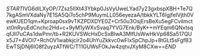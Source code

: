 $START$IVG6dILXyOP/7Zsz5IlXt43Ybkp0JsVyUweLYad7y23gxbspXBH+Te7Q7kgASmVXdaNy7E1SA5Qi7o5chP9MuymLL056eyezaA/tbkkYLT6lgjfeIVjth0VewKUED1qm+Kproap0sx9vTKZPDXDYE0Z+Cr50u3OsjErsBeXu5egFCviImctxt0nRyuEdCnchc2Hd+c+9yM1yWXvSvaq7YVG7Enk/ByK++mYEqm6QNxtsqqfJIl7uCAs1dwPmr/tb+R2KUVSWcHxDcSxBlwA3MlfUsWwHkVp68Sa517QUx5J7+4VOl7+RchOV1wabkjcir2o4UhYuZkkvc0wFIxSpChpJp+8tGLt5sFgfB3EwTSjDNj6lO8f2uyzATfWC/T11GUWsFOkJw4zqtvJXyM8CXw==$END$